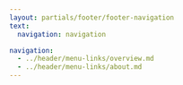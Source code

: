 ```yaml
---
layout: partials/footer/footer-navigation
text:
  navigation: navigation

navigation:
  - ../header/menu-links/overview.md
  - ../header/menu-links/about.md
---
```

